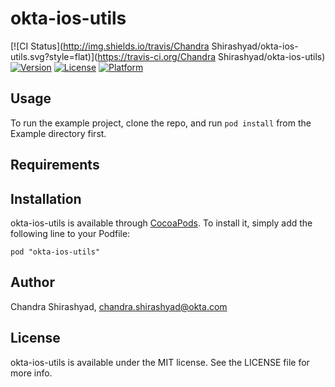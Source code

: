 # okta-ios-utils

[![CI Status](http://img.shields.io/travis/Chandra Shirashyad/okta-ios-utils.svg?style=flat)](https://travis-ci.org/Chandra Shirashyad/okta-ios-utils)
[![Version](https://img.shields.io/cocoapods/v/okta-ios-utils.svg?style=flat)](http://cocoadocs.org/docsets/okta-ios-utils)
[![License](https://img.shields.io/cocoapods/l/okta-ios-utils.svg?style=flat)](http://cocoadocs.org/docsets/okta-ios-utils)
[![Platform](https://img.shields.io/cocoapods/p/okta-ios-utils.svg?style=flat)](http://cocoadocs.org/docsets/okta-ios-utils)

## Usage

To run the example project, clone the repo, and run `pod install` from the Example directory first.

## Requirements

## Installation

okta-ios-utils is available through [CocoaPods](http://cocoapods.org). To install
it, simply add the following line to your Podfile:

    pod "okta-ios-utils"

## Author

Chandra Shirashyad, chandra.shirashyad@okta.com

## License

okta-ios-utils is available under the MIT license. See the LICENSE file for more info.

